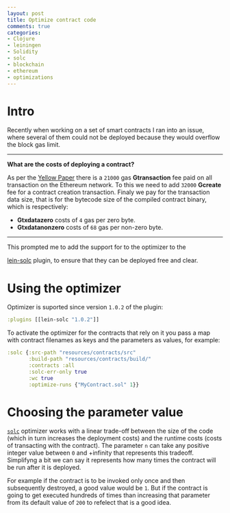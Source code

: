 ```yaml
---
layout: post
title: Optimize contract code
comments: true
categories:
- Clojure
- leiningen
- Solidity
- solc
- blockchain
- ethereum
- optimizations
---
```


# <a name="intro"/> Intro
Recently when working on a set of smart contracts I ran into an issue, where several of them could not be deployed because they would overflow the block gas limit.

---
**What are the costs of deploying a contract?**

As per the [Yellow Paper](https://github.com/ethereum/yellowpaper) there is a `21000` gas **Gtransaction** fee paid on all transaction on the Ethereum network.
To this we need to add `32000` **Gcreate** fee for a contract creation transaction.
Finaly we pay for the transaction data size, that is for the bytecode size of the compiled contract binary, which is respectively:
* **Gtxdatazero** costs of `4` gas per zero byte.
* **Gtxdatanonzero** costs of `68` gas per non-zero byte.

---

This prompted me to add the support for to the optimizer to the
<!-- [lein-solc]({% post_url 2018-05-21-lein-solc %})  -->
[lein-solc](https://www.blog.nodrama.io/lein-solc/) plugin, to ensure that they can be deployed free and clear.

# <a name="using"/> Using the optimizer

Optimizer is suported since version `1.0.2` of the plugin:

```clojure
:plugins [[lein-solc "1.0.2"]]
```

To activate the optimizer for the contracts that rely on it you pass a map with contract filenames as keys and the parameters as values, for example:

```clojure
:solc {:src-path "resources/contracts/src"
       :build-path "resources/contracts/build/"
       :contracts :all
       :solc-err-only true
       :wc true
       :optimize-runs {"MyContract.sol" 1}}
```

# <a name="value"/> Choosing the parameter value

[`solc`](https://solidity.readthedocs.io/en/latest/using-the-compiler.html) optimizer works with a linear trade-off between the size of the code (which in turn increases the deployment costs) and the runtime costs (costs of transacting with the contract).
The parameter `n` can take any positive integer value between `0` and +infinity that represents this tradeoff.
Simplifyng a bit we can say it represents how many times the contract will be run after it is deployed.

For example if the contract is to be invoked only once and then subsequently destroyed, a good value would be `1`.
But if the contract is going to get executed hundreds of times than increasing that parameter from its default value of `200` to refelect that is a good idea.
